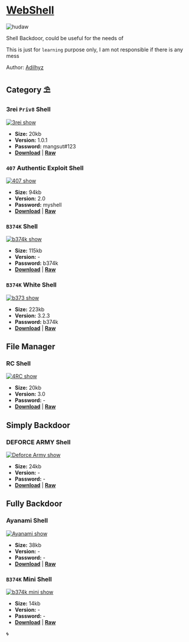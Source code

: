 # [WebShell](https://adilhyz.github.io/WebShell)

![hudaw](https://adilhyz.github.io/WebShell/screenshot.png)

Shell Backdoor, could be useful for the needs of

This is just for ```learning``` purpose only, I am not responsible if there is any mess

Author: [Adilhyz](https://adilhyz.github.io)

## **Category ⛱**

### 3rei `Priv8` Shell

[![3rei show](https://adilhyz.github.io/WebShell/preview/3rei_view.webp)](https://adilhyz.github.io/WebShell/preview/3rei_view.webp)

- **Size:** 20kb
- **Version:** 1.0.1
- **Password:** mangsut#123
- [**Download**](https://adilhyz.github.io/WebShell/PHP/3rei.php) | [**Raw**](https://raw.githubusercontent.com/adilhyz/WebShell/master/PHP/3rei.php)

### `407` Authentic Exploit Shell

[![407 show](https://adilhyz.github.io/WebShell/preview/407_view.webp)](https://adilhyz.github.io/WebShell/preview/407_view.webp)

- **Size:** 94kb
- **Version:** 2.0
- **Password:** myshell
- [**Download**](https://adilhyz.github.io/WebShell/PHP/407.php) | [**Raw**](https://raw.githubusercontent.com/adilhyz/WebShell/master/PHP/407.php)

### `B374K` Shell

[![b374k show](https://adilhyz.github.io/WebShell/preview/b374k_view.webp)](https://adilhyz.github.io/WebShell/preview/b374k_view.webp)

- **Size:** 115kb
- **Version:** -
- **Password:** b374k
- [**Download**](https://adilhyz.github.io/WebShell/PHP/407.php) | [**Raw**](https://raw.githubusercontent.com/adilhyz/WebShell/master/PHP/b374k.php)

### `B374K` White Shell

[![b373 show](https://adilhyz.github.io/WebShell/preview/b373_view.webp)](https://adilhyz.github.io/WebShell/preview/b373_view.webp)

- **Size:** 223kb
- **Version:** 3.2.3
- **Password:** b374k
- [**Download**](https://adilhyz.github.io/WebShell/PHP/407.php) | [**Raw**](https://raw.githubusercontent.com/adilhyz/WebShell/master/PHP/b374k.php)

## File Manager

### RC Shell

[![4RC show](https://adilhyz.github.io/WebShell/preview/4RC_view.webp)](https://adilhyz.github.io/WebShell/preview/4RC_view.webp)

- **Size:** 20kb
- **Version:** 3.0
- **Password:** -
- [**Download**](https://adilhyz.github.io/WebShell/PHP/4RC.php) | [**Raw**](https://raw.githubusercontent.com/adilhyz/WebShell/master/PHP/4RC.php)

## Simply Backdoor

### DEFORCE ARMY Shell

[![Deforce Army show](https://adilhyz.github.io/WebShell/preview/ad_view.webp)](https://adilhyz.github.io/WebShell/preview/ad_view.webp)

- **Size:** 24kb
- **Version:** -
- **Password:** -
- [**Download**](https://adilhyz.github.io/WebShell/PHP/ad.php) | [**Raw**](https://raw.githubusercontent.com/adilhyz/WebShell/master/PHP/ad.php)

## Fully Backdoor

### Ayanami Shell

[![Ayanami show](https://adilhyz.github.io/WebShell/preview/ayanami_view.webp)](https://adilhyz.github.io/WebShell/preview/ayanami_view.webp)

- **Size:** 38kb
- **Version:** -
- **Password:** -
- [**Download**](https://adilhyz.github.io/WebShell/PHP/ayanami.php) | [**Raw**](https://raw.githubusercontent.com/adilhyz/WebShell/master/PHP/ayanami.php)

### `B374K` Mini Shell

[![b374k mini show](https://adilhyz.github.io/WebShell/preview/b374k_mini_view.webp)](https://adilhyz.github.io/WebShell/preview/b374k_mini.webp)

- **Size:** 14kb
- **Version:** -
- **Password:** -
- [**Download**](https://adilhyz.github.io/WebShell/PHP/b374km.php) | [**Raw**](https://raw.githubusercontent.com/adilhyz/WebShell/master/PHP/b374km.php)

🌀

